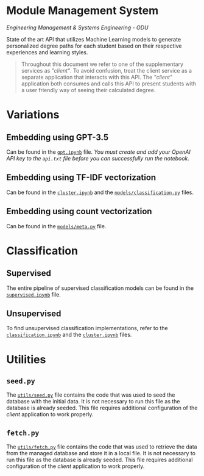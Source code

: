 # Module Management System

_Engineering Management & Systems Engineering - ODU_

State of the art API that utilizes Machine Learning models to generate personalized degree paths for each student based on their respective experiences and learning styles.

> Throughout this document we refer to one of the supplementary services as _"client"_. To avoid confusion, treat the client service as a separate application that interacts with this API. The _"client"_ application both consumes and calls this API to present students with a user friendly way of seeing their calculated degree.

# Variations

## Embedding using GPT-3.5

Can be found in the [`gpt.ipynb`](https://github.com/odu-emse/mms/blob/dev/gpt.ipynb) file. _You must create and add your OpenAI API key to the `api.txt` file before you can successfully run the notebook._

## Embedding using TF-IDF vectorization

Can be found in the [`cluster.ipynb`](https://github.com/odu-emse/mms/blob/dev/cluster.ipynb) and the [`models/classification.py`](https://github.com/odu-emse/mms/blob/dev/models/classification.py) files.

## Embedding using count vectorization

Can be found in the [`models/meta.py`](https://github.com/odu-emse/mms/blob/dev/models/meta.py) file.

# Classification

## Supervised

The entire pipeline of supervised classification models can be found in the [`supervised.ipynb`](https://github.com/odu-emse/mms/blob/dev/supervised.ipynb) file.

## Unsupervised

To find unsupervised classification implementations, refer to the [`classification.ipynb`](https://github.com/odu-emse/mms/blob/dev/classification.ipynb) and the [`cluster.ipynb`](https://github.com/odu-emse/mms/blob/dev/cluster.ipynb) files.

# Utilities

## `seed.py`

The [`utils/seed.py`](https://github.com/odu-emse/mms/blob/dev/utils/seed.py) file contains the code that was used to seed the database with the initial data. It is not necessary to run this file as the database is already seeded. This file requires additional configuration of the _client_ application to work properly.

## `fetch.py`

The [`utils/fetch.py`](https://github.com/odu-emse/mms/blob/dev/utils/fetch.py) file contains the code that was used to retrieve the data from the managed database and store it in a local file. It is not necessary to run this file as the database is already seeded. This file requires additional configuration of the _client_ application to work properly.
